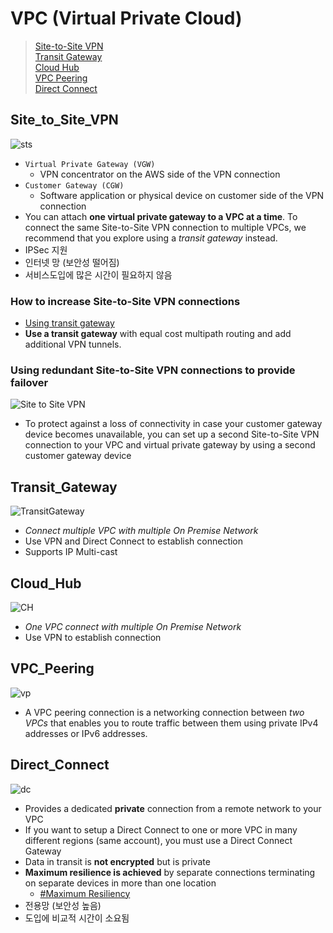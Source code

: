 # VPC (Virtual Private Cloud)
> [Site-to-Site VPN](#Site_to_Site_VPN)  
> [Transit Gateway](#Transit_Gateway)  
> [Cloud Hub](#Cloud_Hub)  
> [VPC Peering](#VPC_Peering)  
> [Direct Connect](#Direct_Connect)  


## Site_to_Site_VPN
![sts](https://docs.aws.amazon.com/ko_kr/vpn/latest/s2svpn/images/vpn-how-it-works-vgw.png)
- `Virtual Private Gateway (VGW)`
    - VPN concentrator on the AWS side of the VPN connection
- `Customer Gateway (CGW)`
    - Software application or physical device on customer side of the VPN connection
- You can attach **one virtual private gateway to a VPC at a time**. To connect the same Site-to-Site VPN connection to multiple VPCs, we recommend that you explore using a *transit gateway* instead. 
- IPSec 지원
- 인터넷 망 (보안성 떨어짐)
- 서비스도입에 많은 시간이 필요하지 않음

### How to increase Site-to-Site VPN connections 
- [Using transit gateway](https://aws.amazon.com/blogs/networking-and-content-delivery/scaling-vpn-throughput-using-aws-transit-gateway/)
- **Use a transit gateway** with equal cost multipath routing and add additional VPN tunnels.

### Using redundant Site-to-Site VPN connections to provide failover
![Site to Site VPN](https://docs.aws.amazon.com/vpn/latest/s2svpn/images/Multiple_Gateways_diagram.png)

- To protect against a loss of connectivity in case your customer gateway device becomes unavailable, you can set up a second Site-to-Site VPN connection to your VPC and virtual private gateway by using a second customer gateway device

## Transit_Gateway
![TransitGateway](https://d1.awsstatic.com/product-marketing/transit-gateway/tgw-after.d85d3e2cb67fd2ed1a3be645d443e9f5910409fd.png)
- *Connect multiple VPC with multiple On Premise Network*
- Use VPN and Direct Connect to establish connection
- Supports IP Multi-cast

## Cloud_Hub
![CH](https://docs.aws.amazon.com/ko_kr/vpn/latest/s2svpn/images/AWS_VPN_CloudHub-diagram.png)
- *One VPC connect with multiple On Premise Network*
- Use VPN to establish connection

## VPC_Peering
![vp](https://docs.aws.amazon.com/vpc/latest/peering/images/peering-intro-diagram.png)
- A VPC peering connection is a networking connection between *two VPCs* that enables you to route traffic between them using private IPv4 addresses or IPv6 addresses.

## Direct_Connect
![dc](https://docs.aws.amazon.com/directconnect/latest/UserGuide/images/direct-connect-overview.png)
- Provides a dedicated **private** connection from a remote network to your VPC
- If you want to setup a Direct Connect to one or more VPC in many different regions (same account), you must use a Direct Connect Gateway
- Data in transit is **not encrypted** but is private
- **Maximum resilience is achieved** by separate connections terminating on separate devices in more than one location 
    - [#Maximum Resiliency](https://aws.amazon.com/ko/directconnect/resiliency-recommendation/)
- 전용망 (보안성 높음)
- 도입에 비교적 시간이 소요됨